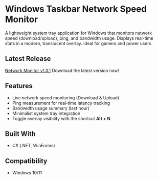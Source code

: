 # Windows Taskbar Network Speed Monitor

A lightweight system tray application for Windows that monitors network speed (download/upload), ping, and bandwidth usage. Displays real-time stats in a modern, translucent overlay. Ideal for gamers and power users.

## Latest Release  

[Network Monitor v1.0.1](https://github.com/KalanaBamunuarachchi/NetworkMonitor/releases/tag/v1.0.1)  Download the latest version now!  

## Features
- Live network speed monitoring (Download & Upload)
- Ping measurement for real-time latency tracking
- Bandwidth usage summary (last hour)
- Minimalist system tray integration
- Toggle overlay visibility with the shortcut **Alt + N**

## Built With
- C# (.NET, WinForms)

## Compatibility
- Windows 10/11
